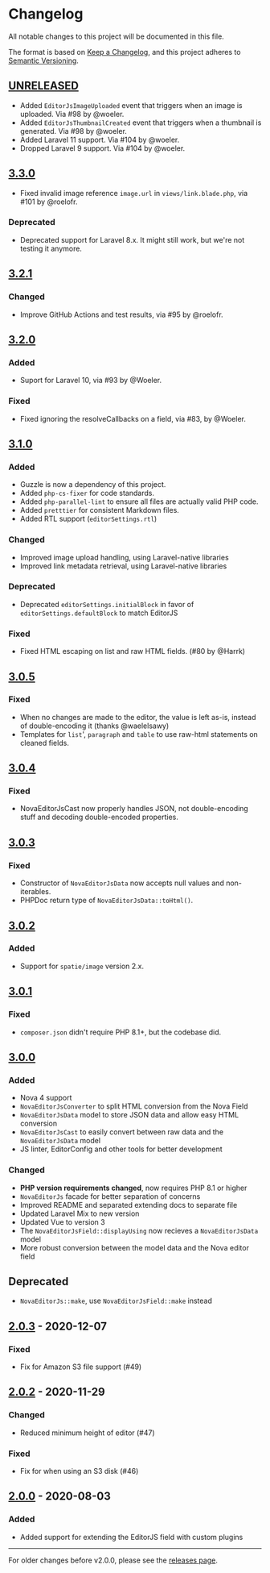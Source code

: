 # Changelog

All notable changes to this project will be documented in this file.

The format is based on [Keep a Changelog](https://keepachangelog.com/en/1.0.0/),
and this project adheres to [Semantic Versioning](https://semver.org/spec/v2.0.0.html).

## [UNRELEASED]

- Added `EditorJsImageUploaded` event that triggers when an image is uploaded. Via #98 by @woeler.
- Added `EditorJsThumbnailCreated` event that triggers when a thumbnail is generated. Via #98 by @woeler.
- Added Laravel 11 support. Via #104 by @woeler.
- Dropped Laravel 9 support. Via #104 by @woeler.

## [3.3.0]

- Fixed invalid image reference `image.url` in `views/link.blade.php`, via #101 by @roelofr.

### Deprecated

- Deprecated support for Laravel 8.x. It might still work, but we're not testing it anymore.

## [3.2.1]

### Changed

- Improve GitHub Actions and test results, via #95 by @roelofr.

## [3.2.0]

### Added

- Suport for Laravel 10, via #93 by @Woeler.

### Fixed

- Fixed ignoring the resolveCallbacks on a field, via #83, by @Woeler.

## [3.1.0]

### Added

- Guzzle is now a dependency of this project.
- Added `php-cs-fixer` for code standards.
- Added `php-parallel-lint` to ensure all files are actually valid PHP code.
- Added `pretttier` for consistent Markdown files.
- Added RTL support (`editorSettings.rtl`)

### Changed

- Improved image upload handling, using Laravel-native libraries
- Improved link metadata retrieval, using Laravel-native libraries

### Deprecated

- Deprecated `editorSettings.initialBlock` in favor of `editorSettings.defaultBlock` to match EditorJS

### Fixed

- Fixed HTML escaping on list and raw HTML fields. (#80 by @Harrk)

## [3.0.5]

### Fixed

- When no changes are made to the editor, the value is left as-is, instead of double-encoding it (thanks @waelelsawy)
- Templates for `list`', `paragraph` and `table` to use raw-html statements on cleaned fields.

## [3.0.4]

### Fixed

- NovaEditorJsCast now properly handles JSON, not double-encoding stuff and decoding double-encoded properties.

## [3.0.3]

### Fixed

- Constructor of `NovaEditorJsData` now accepts null values and non-iterables.
- PHPDoc return type of `NovaEditorJsData::toHtml()`.

## [3.0.2]

### Added

- Support for `spatie/image` version 2.x.

## [3.0.1]

### Fixed

- `composer.json` didn't require PHP 8.1+, but the codebase did.

## [3.0.0]

### Added

- Nova 4 support
- `NovaEditorJsConverter` to split HTML conversion from the Nova Field
- `NovaEditorJsData` model to store JSON data and allow easy HTML conversion
- `NovaEditorJsCast` to easily convert between raw data and the `NovaEditorJsData` model
- JS linter, EditorConfig and other tools for better development

### Changed

- **PHP version requirements changed**, now requires PHP 8.1 or higher
- `NovaEditorJs` facade for better separation of concerns
- Improved README and separated extending docs to separate file
- Updated Laravel Mix to new version
- Updated Vue to version 3
- The `NovaEditorJsField::displayUsing` now recieves a `NovaEditorJsData` model
- More robust conversion between the model data and the Nova editor field

## Deprecated

- `NovaEditorJs::make`, use `NovaEditorJsField::make` instead

## [2.0.3] - 2020-12-07

### Fixed

- Fix for Amazon S3 file support (#49)

## [2.0.2] - 2020-11-29

### Changed

- Reduced minimum height of editor (#47)

### Fixed

- Fix for when using an S3 disk (#46)

## [2.0.0] - 2020-08-03

### Added

- Added support for extending the EditorJS field with custom plugins

---

For older changes before v2.0.0, please see the [releases page](https://github.com/advoor/nova-editor-js/releases).

[unreleased]: https://github.com/advoor/nova-editor-js/compare/v3.3.0..master
[3.3.0]: https://github.com/advoor/nova-editor-js/releases/v3.3.0
[3.2.1]: https://github.com/advoor/nova-editor-js/releases/v3.2.1
[3.2.0]: https://github.com/advoor/nova-editor-js/releases/v3.2.0
[3.1.0]: https://github.com/advoor/nova-editor-js/releases/v3.1.0
[3.0.5]: https://github.com/advoor/nova-editor-js/releases/v3.0.5
[3.0.4]: https://github.com/advoor/nova-editor-js/releases/v3.0.4
[3.0.3]: https://github.com/advoor/nova-editor-js/releases/v3.0.3
[3.0.2]: https://github.com/advoor/nova-editor-js/releases/v3.0.2
[3.0.1]: https://github.com/advoor/nova-editor-js/releases/v3.0.1
[3.0.0]: https://github.com/advoor/nova-editor-js/releases/v3.0.0
[2.0.3]: https://github.com/advoor/nova-editor-js/releases/v2.0.3
[2.0.2]: https://github.com/advoor/nova-editor-js/releases/v2.0.2
[2.0.0]: https://github.com/advoor/nova-editor-js/releases/v2.0.0
